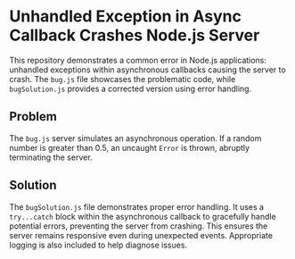 # Unhandled Exception in Async Callback Crashes Node.js Server

This repository demonstrates a common error in Node.js applications: unhandled exceptions within asynchronous callbacks causing the server to crash.  The `bug.js` file showcases the problematic code, while `bugSolution.js` provides a corrected version using error handling.

## Problem

The `bug.js` server simulates an asynchronous operation. If a random number is greater than 0.5, an uncaught `Error` is thrown, abruptly terminating the server.

## Solution

The `bugSolution.js` file demonstrates proper error handling.  It uses a `try...catch` block within the asynchronous callback to gracefully handle potential errors, preventing the server from crashing.  This ensures the server remains responsive even during unexpected events.  Appropriate logging is also included to help diagnose issues.
